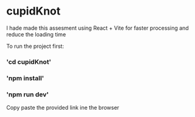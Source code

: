 # cupidKnot

I hade made this assesment using React + Vite for faster processing and reduce the loading time

To run the project first:

### 'cd cupidKnot'
### 'npm install'
### 'npm run dev'

Copy paste the provided link ine the browser
